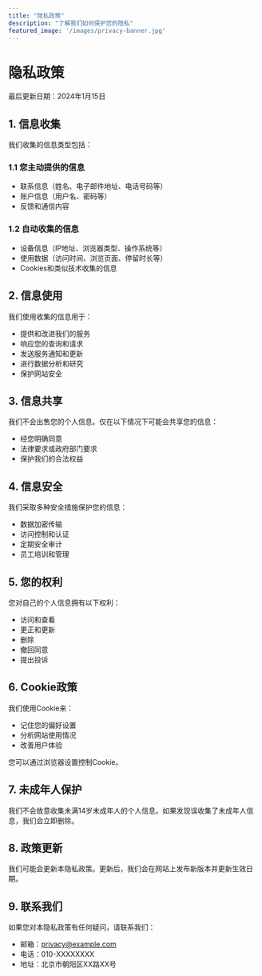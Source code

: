 ```yaml
---
title: "隐私政策"
description: "了解我们如何保护您的隐私"
featured_image: '/images/privacy-banner.jpg'
---
```


# 隐私政策

最后更新日期：2024年1月15日

## 1. 信息收集

我们收集的信息类型包括：

### 1.1 您主动提供的信息
- 联系信息（姓名、电子邮件地址、电话号码等）
- 账户信息（用户名、密码等）
- 反馈和通信内容

### 1.2 自动收集的信息
- 设备信息（IP地址、浏览器类型、操作系统等）
- 使用数据（访问时间、浏览页面、停留时长等）
- Cookies和类似技术收集的信息

## 2. 信息使用

我们使用收集的信息用于：

- 提供和改进我们的服务
- 响应您的查询和请求
- 发送服务通知和更新
- 进行数据分析和研究
- 保护网站安全

## 3. 信息共享

我们不会出售您的个人信息。仅在以下情况下可能会共享您的信息：

- 经您明确同意
- 法律要求或政府部门要求
- 保护我们的合法权益

## 4. 信息安全

我们采取多种安全措施保护您的信息：

- 数据加密传输
- 访问控制和认证
- 定期安全审计
- 员工培训和管理

## 5. 您的权利

您对自己的个人信息拥有以下权利：

- 访问和查看
- 更正和更新
- 删除
- 撤回同意
- 提出投诉

## 6. Cookie政策

我们使用Cookie来：

- 记住您的偏好设置
- 分析网站使用情况
- 改善用户体验

您可以通过浏览器设置控制Cookie。

## 7. 未成年人保护

我们不会故意收集未满14岁未成年人的个人信息。如果发现误收集了未成年人信息，我们会立即删除。

## 8. 政策更新

我们可能会更新本隐私政策。更新后，我们会在网站上发布新版本并更新生效日期。

## 9. 联系我们

如果您对本隐私政策有任何疑问，请联系我们：

- 邮箱：privacy@example.com
- 电话：010-XXXXXXXX
- 地址：北京市朝阳区XX路XX号
